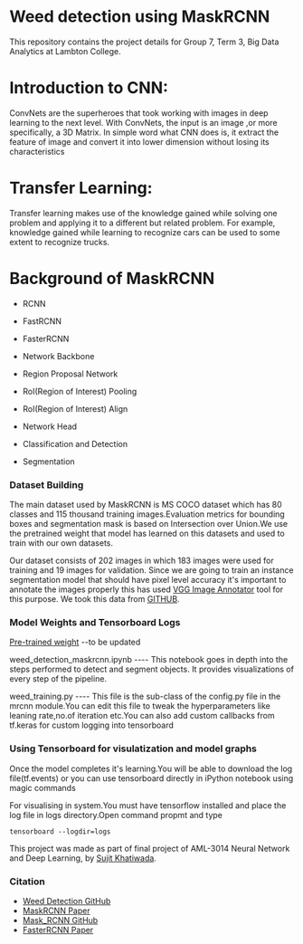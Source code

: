 # Weed detection using MaskRCNN
This repository contains the project details for Group 7, Term 3, Big Data Analytics at Lambton College.

# Introduction to CNN:
ConvNets are the superheroes that took working with images in deep learning to the next level. With ConvNets, the input is an image ,or more specifically, a 3D Matrix. In simple word what CNN does is, it extract the feature of image and convert it into lower dimension without losing its characteristics

# Transfer Learning:
Transfer learning makes use of the knowledge gained while solving one problem and applying it to a different but related problem.
For example, knowledge gained while learning to recognize cars can be used to some extent to recognize trucks.

# Background of MaskRCNN

- RCNN
- FastRCNN
- FasterRCNN
- Network Backbone

- Region Proposal Network
- RoI(Region of Interest)  Pooling
- RoI(Region of Interest) Align

- Network Head
- Classification and Detection
- Segmentation


### Dataset Building
The main dataset used by MaskRCNN is MS COCO dataset which has 80 classes and 115 thousand training images.Evaluation metrics for bounding boxes and segmentation mask is based on Intersection over Union.We use the pretrained weight that model has learned on this datasets and used to train with our own datasets.

Our dataset consists of 202 images in which 183 images were used for training and 19 images for validation.
Since we are going to train an instance segmentation model that should have pixel level accuracy it's important to annotate the 
images properly this has used [VGG Image Annotator](http://www.robots.ox.ac.uk/~vgg/software/via/) tool for this purpose. We took this
data from [GITHUB](https://github.com/AjinJayan/weed_detection/blob/master/dataset_updated.zip).

### Model Weights and Tensorboard Logs
[Pre-trained weight](https://drive.google.com/file/d/11XssW0dkMGfxsFWM-zp_DxICXsLqnGtf/view?usp=sharing) --to be updated

weed_detection_maskrcnn.ipynb    ---- This notebook goes in depth into the steps performed to detect and segment objects. It provides visualizations of every step of the pipeline.

weed_training.py ---- This file is the sub-class of the config.py file in the mrcnn module.You can edit this file to tweak the hyperparameters like leaning rate,no.of iteration etc.You can also add custom callbacks from tf.keras for custom logging into tensorboard

### Using Tensorboard for visulatization and model graphs

Once the model completes it's learning.You will be able to download the log file(tf.events) or you can use tensorboard directly in iPython notebook using magic commands

For visualising in system.You must have tensorflow installed and place the log file in logs directory.Open command propmt and type
```
tensorboard --logdir=logs
```


This project was made as part of final project of AML-3014 Neural Network and Deep Learning,  by [Sujit Khatiwada](mailto:sujitkhatiwada07@gmail.com?subject=[GitHub]%20Weed%20Detection). 

### Citation
+ [Weed Detection GitHub](https://github.com/AjinJayan/weed_detection) 
+ [MaskRCNN Paper](https://arxiv.org/pdf/1703.06870.pdf)
+ [Mask_RCNN GitHub](https://github.com/matterport/Mask_RCNN)
+ [FasterRCNN Paper](https://arxiv.org/pdf/1504.08083.pdf)
